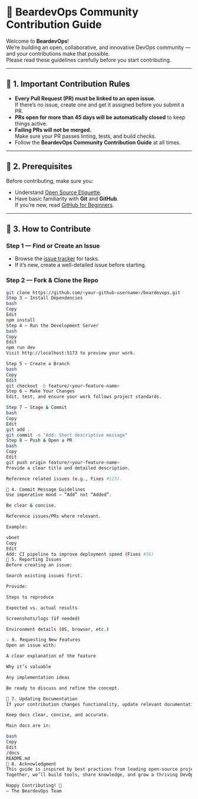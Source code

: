 # 🧭 BeardevOps Community Contribution Guide

Welcome to **BeardevOps**!  
We’re building an open, collaborative, and innovative DevOps community — and your contributions make that possible.  
Please read these guidelines carefully before you start contributing.

---

## 📌 1. Important Contribution Rules

- **Every Pull Request (PR) must be linked to an open issue.**  
  If there’s no issue, create one and get it assigned before you submit a PR.
- **PRs open for more than 45 days will be automatically closed** to keep things active.
- **Failing PRs will not be merged.**  
  Make sure your PR passes linting, tests, and build checks.
- Follow the **BeardevOps Community Contribution Guide** at all times.

---

## 📂 2. Prerequisites

Before contributing, make sure you:

- Understand [Open Source Etiquette](https://developer.mozilla.org/en-US/docs/MDN/Community/Open_source_etiquette).
- Have basic familiarity with **Git** and **GitHub**.  
  If you’re new, read [GitHub for Beginners](https://developer.mozilla.org/en-US/docs/MDN/Contribute/GitHub_beginners).

---

## 🚀 3. How to Contribute

### Step 1 — Find or Create an Issue
- Browse the [issue tracker](https://github.com/beardevops/issues) for tasks.  
- If it’s new, create a well-detailed issue before starting.

### Step 2 — Fork & Clone the Repo
```bash
git clone https://github.com/<your-github-username>/beardevops.git
Step 3 — Install Dependencies
bash
Copy
Edit
npm install
Step 4 — Run the Development Server
bash
Copy
Edit
npm run dev
Visit http://localhost:5173 to preview your work.

Step 5 — Create a Branch
bash
Copy
Edit
git checkout -b feature/<your-feature-name>
Step 6 — Make Your Changes
Edit, test, and ensure your work follows project standards.

Step 7 — Stage & Commit
bash
Copy
Edit
git add .
git commit -m "Add: Short descriptive message"
Step 8 — Push & Open a PR
bash
Copy
Edit
git push origin feature/<your-feature-name>
Provide a clear title and detailed description.

Reference related issues (e.g., Fixes #123).

📝 4. Commit Message Guidelines
Use imperative mood — “Add” not “Added”.

Be clear & concise.

Reference issues/PRs where relevant.

Example:

vbnet
Copy
Edit
Add: CI pipeline to improve deployment speed (Fixes #56)
🐞 5. Reporting Issues
Before creating an issue:

Search existing issues first.

Provide:

Steps to reproduce

Expected vs. actual results

Screenshots/logs (if needed)

Environment details (OS, browser, etc.)

💡 6. Requesting New Features
Open an issue with:

A clear explanation of the feature

Why it’s valuable

Any implementation ideas

Be ready to discuss and refine the concept.

📄 7. Updating Documentation
If your contribution changes functionality, update relevant documentation.

Keep docs clear, concise, and accurate.

Main docs are in:

bash
Copy
Edit
/docs
README.md
🤝 8. Acknowledgment
This guide is inspired by best practices from leading open-source projects and tailored for BeardevOps.
Together, we’ll build tools, share knowledge, and grow a thriving DevOps community.

Happy Contributing! 🚀
– The BeardevOps Team




